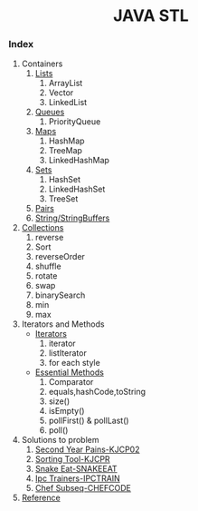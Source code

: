 <div align="center">

<h1 align="center">JAVA STL</h1>

</div>

### Index
1. Containers
    1. [Lists]()
        1. ArrayList
        2. Vector
        3. LinkedList
    2. [Queues]()
        1. PriorityQueue
    3. [Maps]()
        1. HashMap
        2. TreeMap
        3. LinkedHashMap
    4. [Sets]()
        1. HashSet
        2. LinkedHashSet
        3. TreeSet
    5. [Pairs]()
    6. [String/StringBuffers]()
2. [Collections]()
    1. reverse
    2. Sort
    3. reverseOrder
    4. shuffle
    5. rotate
    6. swap
    7. binarySearch
    8. min
    9. max
3. Iterators and Methods
    * [Iterators]()
        1. iterator
        2. listIterator
        3. for each style
    * [Essential Methods]()
        1. Comparator
        2. equals,hashCode,toString 
        3. size()
        4. isEmpty()
        5. pollFirst() & pollLast()
        6. poll()
 5. Solutions to problem
    1. [Second Year Pains-KJCP02]()
    2. [Sorting Tool-KJCPR]()
    3. [Snake Eat-SNAKEEAT]()
    4. [Ipc Trainers-IPCTRAIN]()
    5. [Chef Subseq-CHEFCODE]()
 6. [Reference]()
